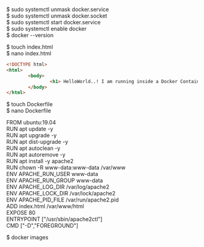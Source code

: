 $ sudo systemctl unmask docker.service  
$ sudo systemctl unmask docker.socket  
$ sudo systemctl start docker.service  
$ sudo systemctl enable docker  
$ docker --version  

$ touch index.html  
$ nano index.html  

```html
<!DOCTYPE html>  
<html>
        <body>  
                <h1> HelloWorld..! I am running inside a Docker Container  </h1>  
        </body>  
</html>  
```

$ touch Dockerfile  
$ nano Dockerfile  

FROM ubuntu:19.04  
RUN apt update -y  
RUN apt upgrade -y  
RUN apt dist-upgrade -y  
RUN apt autoclean -y  
RUN apt autoremove -y  
RUN apt install -y apache2  
RUN chown -R www-data:www-data /var/www  
ENV APACHE_RUN_USER www-data  
ENV APACHE_RUN_GROUP www-data  
ENV APACHE_LOG_DIR /var/log/apache2  
ENV APACHE_LOCK_DIR /var/lock/apache2  
ENV APACHE_PID_FILE /var/run/apache2.pid  
ADD index.html /var/www/html  
EXPOSE 80  
ENTRYPOINT ["/usr/sbin/apache2ctl"]  
CMD ["-D","FOREGROUND"]  

$ docker images  
